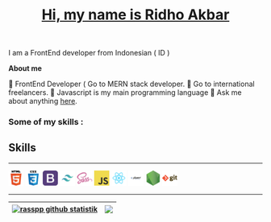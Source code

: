 <h1 align="center" ><b><a href="https://rasspp.github.io">Hi, my name is Ridho Akbar</a></b></h1>

<br />

I am a FrontEnd developer from Indonesian ( ID )

**About me**

🔹 FrontEnd Developer ( Go to MERN stack developer.
🔹 Go to international freelancers.
🔹 Javascript is my main programming language
🔹 Ask me about anything [here](https://github.com/rasspp/rasspp/issues).


### Some of my skills :

<h2>Skills</h2>
<hr>
<code><img height="30" alt="html" src="https://raw.githubusercontent.com/github/explore/80688e429a7d4ef2fca1e82350fe8e3517d3494d/topics/html/html.png"></code>
<code><img height="30" alt="css" src="https://raw.githubusercontent.com/github/explore/80688e429a7d4ef2fca1e82350fe8e3517d3494d/topics/css/css.png"></code>
<code><img height="30" alt="bootstrap" src="https://raw.githubusercontent.com/github/explore/5c058a388828bb5fde0bcafd4bc867b5bb3f26f3/topics/bootstrap/bootstrap.png"></code>
<code><img height="30" alt="tailwind" src="https://raw.githubusercontent.com/github/explore/80688e429a7d4ef2fca1e82350fe8e3517d3494d/topics/tailwind/tailwind.png"></code>
<code><img height="30" alt="sass" src="https://raw.githubusercontent.com/github/explore/5c058a388828bb5fde0bcafd4bc867b5bb3f26f3/topics/sass/sass.png"></code>
<code><img height="30" alt="javascript" src="https://raw.githubusercontent.com/github/explore/80688e429a7d4ef2fca1e82350fe8e3517d3494d/topics/javascript/javascript.png"></code>
<code><img height="30" alt="react" src="https://raw.githubusercontent.com/github/explore/80688e429a7d4ef2fca1e82350fe8e3517d3494d/topics/react/react.png"></code>
<code><img height="30" alt="jquery" src="https://raw.githubusercontent.com/github/explore/80688e429a7d4ef2fca1e82350fe8e3517d3494d/topics/jquery/jquery.png"></code>
<code><img height="30" alt="nodejs" src="https://raw.githubusercontent.com/github/explore/80688e429a7d4ef2fca1e82350fe8e3517d3494d/topics/nodejs/nodejs.png"></code>    
<code><img height="30" alt="git" src="https://raw.githubusercontent.com/github/explore/80688e429a7d4ef2fca1e82350fe8e3517d3494d/topics/git/git.png"></code>
<hr>





| <a href="https://github.com/rasspp/github-readme-stats"><img align="center" src="https://github-readme-stats.vercel.app/api?username=rasspp&show_icons=true&include_all_commits=true&theme=buefy&hide_border=true" alt="rasspp github statistik" /></a> | <a href="https://github.com/rasspp/github-readme-stats"><img align="center" src="https://github-readme-stats.vercel.app/api/top-langs/?username=rasspp&layout=compact&theme=buefy&hide_border=true" /></a> |
| ------------- | ------------- |
